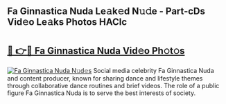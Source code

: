 ## Fa Ginnastica Nuda Le𝚊k𝚎d N𝚞𝚍e - Part-cDs Vid𝚎o Le𝚊ks Photos HAClc

# <h2><a href="http://fbeg7si.evod.top/?m=Fa+Ginnastica+Nuda">🔗 👉🔴 Fa Ginnastica Nuda Vid𝚎o Ph𝚘t𝚘s</a></h2>

[![Fa Ginnastica Nuda N𝚞d𝚎s](https://i.imgur.com/8V9OHl7.gif)](http://fbeg7si.evod.top/?m=Fa+Ginnastica+Nuda)
Social media celebrity Fa Ginnastica Nuda and content producer, known for sharing dance and lifestyle themes through collaborative dance routines and brief videos. The role of a public figure Fa Ginnastica Nuda is to serve the best interests of society. 
